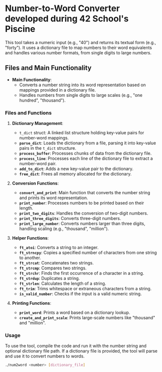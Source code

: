 # Number-to-Word Converter developed during 42 School's Piscine

This tool takes a numeric input (e.g., "40") and returns its textual form (e.g., "forty"). It uses a dictionary file to map numbers to their word equivalents and handles various number formats, from single digits to large numbers.

## Files and Main Functionality

- **Main Functionality**:
    - Converts a number string into its word representation based on mappings provided in a dictionary file.
    - Handles numbers from single digits to large scales (e.g., "one hundred", "thousand").

### Files and Functions

1. **Dictionary Management**:
    - `t_dict` struct: A linked list structure holding key-value pairs for number-word mappings.
    - **`parse_dict`**: Loads the dictionary from a file, parsing it into key-value pairs in the `t_dict` structure.
    - **`process_buffer`**: Processes chunks of data from the dictionary file.
    - **`process_line`**: Processes each line of the dictionary file to extract a number-word pair.
    - **`add_to_dict`**: Adds a new key-value pair to the dictionary.
    - **`free_dict`**: Frees all memory allocated for the dictionary.

2. **Conversion Functions**:
    - **`convert_and_print`**: Main function that converts the number string and prints its word representation.
    - **`print_number`**: Processes numbers to be printed based on their length.
    - **`print_two_digits`**: Handles the conversion of two-digit numbers.
    - **`print_three_digits`**: Converts three-digit numbers.
    - **`print_large_number`**: Converts numbers larger than three digits, handling scaling (e.g., "thousand", "million").

3. **Helper Functions**:
    - **`ft_atoi`**: Converts a string to an integer.
    - **`ft_strncpy`**: Copies a specified number of characters from one string to another.
    - **`ft_strcat`**: Concatenates two strings.
    - **`ft_strcmp`**: Compares two strings.
    - **`ft_strchr`**: Finds the first occurrence of a character in a string.
    - **`ft_strdup`**: Duplicates a string.
    - **`ft_strlen`**: Calculates the length of a string.
    - **`ft_trim`**: Trims whitespace or extraneous characters from a string.
    - **`is_valid_number`**: Checks if the input is a valid numeric string.

4. **Printing Functions**:
    - **`print_word`**: Prints a word based on a dictionary lookup.
    - **`create_and_print_scale`**: Prints large-scale numbers like "thousand" and "million".

### Usage

To use the tool, compile the code and run it with the number string and optional dictionary file path. If a dictionary file is provided, the tool will parse and use it to convert numbers to words.

```bash
./num2word <number> [dictionary_file]
